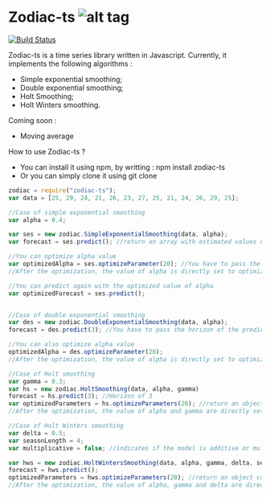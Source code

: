 # Zodiac-ts ![alt tag](http://img15.hostingpics.net/pics/617223sign.png)
[![Build Status](https://travis-ci.org/antoinevastel/zodiac-ts.svg?branch=master)](https://travis-ci.org/antoinevastel/zodiac-ts)

Zodiac-ts is a time series library written in Javascript.
Currently, it implements the following algorithms : 
- Simple exponential smoothing;
- Double exponential smoothing;
- Holt Smoothing;
- Holt Winters smoothing.

Coming soon : 
- Moving average

How to use Zodiac-ts ?
- You can install it using npm, by writting : npm install zodiac-ts
- Or you can simply clone it using git clone

```javascript
zodiac = require("zodiac-ts");
var data = [25, 29, 24, 21, 26, 23, 27, 25, 21, 24, 26, 29, 25];

//Case of simple exponential smoothing
var alpha = 0.4;

var ses = new zodiac.SimpleExponentialSmoothing(data, alpha);
var forecast = ses.predict(); //return an array with estimated values until t+1

//You can optimize alpha value
var optimizedAlpha = ses.optimizeParameter(20); //You have to pass the number of iterations as parameter
//After the optimization, the value of alpha is directly set to optimizedAlpha

//You can predict again with the optimized value of alpha
var optimizedForecast = ses.predict();


//Case of double exponential smoothing
var des = new zodiac.DoubleExponentialSmoothing(data, alpha);
forecast = des.predict(3); //You have to pass the horizon of the prediction

//You can also optimize alpha value
optimizedAlpha = des.optimizeParameter(20);
//After the optimization, the value of alpha is directly set to optimizedAlpha

//Case of Holt smoothing
var gamma = 0.3;
var hs = new zodiac.HoltSmoothing(data, alpha, gamma)
forecast = hs.predict(3); //Horizon of 3
var optimizedParameters = hs.optimizeParameters(20); //return an object containing the optimized value of alpha and gamma
//After the optimization, the value of alpha and gamma are directly set to the optimized values

//Case of Holt Winters smoothing
var delta = 0.5;
var seasonLength = 4;
var multiplicative = false; //indicates if the model is additive or multiplicative

var hws = new zodiac.HoltWintersSmoothing(data, alpha, gamma, delta, seasonLength, multiplicative);
forecast = hws.predict();
optimizedParameters = hws.optimizeParameters(20); //return an object containing the optimized values of alpha, gamma and delta
//After the optimization, the value of alpha, gamma and delta are directly set to the optimized values

```
